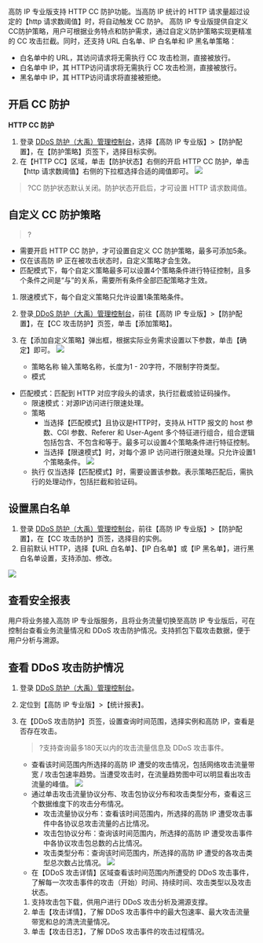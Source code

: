 高防 IP 专业版支持 HTTP CC 防护功能。当高防 IP 统计的 HTTP 请求量超过设定的【http 请求数阈值】时，将自动触发 CC 防护。
高防 IP 专业版提供自定义CC防护策略，用户可根据业务特点和防护需求，通过自定义防护策略实现更精准的 CC 攻击拦截。同时，还支持 URL 白名单、IP 白名单和 IP 黑名单策略：
- 白名单中的 URL，其访问请求将无需执行 CC 攻击检测，直接被放行。
- 白名单中 IP，其 HTTP访问请求将无需执行 CC 攻击检测，直接被放行。
- 黑名单中 IP，其 HTTP访问请求将直接被拒绝。

## 开启 CC 防护
**HTTP CC 防护**
1. 登录 [DDoS 防护（大禹）管理控制台](https://console.cloud.tencent.com/dayu/overview)，选择【高防 IP 专业版】>【防护配置】，在【防护策略】页签下，选择目标实例。
1. 在【HTTP CC】区域，单击【防护状态】右侧的开启 HTTP CC 防护，单击【http 请求数阈值】右侧的下拉框选择合适的阈值即可。
![](https://main.qcloudimg.com/raw/1103f838f668a545e9d72d7c5df8cd1c.png)
>?CC 防护状态默认关闭。防护状态开启后，才可设置 HTTP 请求数阈值。

## 自定义 CC 防护策略
>?
-  需要开启 HTTP CC 防护，才可设置自定义 CC 防护策略，最多可添加5条。
- 仅在该高防 IP 正在被攻击状态时，自定义策略才会生效。
-  匹配模式下，每个自定义策略最多可以设置4个策略条件进行特征控制，且多个条件之间是“与”的关系，需要所有条件全部匹配策略才生效。
1.   限速模式下，每个自定义策略只允许设置1条策略条件。

1. 登录[ DDoS 防护（大禹）管理控制台](https://console.cloud.tencent.com/dayu/overview)，前往【高防 IP 专业版】>【防护配置】，在【CC 攻击防护】页签，单击【添加策略】。
1. 在【添加自定义策略】弹出框，根据实际业务需求设置以下参数，单击【确定】即可。
![](https://main.qcloudimg.com/raw/6b76cf88f801042253079eddbc94b55c.png)
	-  策略名称
输入策略名称，长度为1 - 20字符，不限制字符类型。
	- 模式
  - 匹配模式：匹配到 HTTP 对应字段头的请求，执行拦截或验证码操作。
 	- 限速模式：对源IP访问进行限速处理。
	- 策略
		- 当选择【匹配模式】且协议是HTTP时，支持从 HTTP 报文的 host 参数、CGI 参数、Referer 和 User-Agent 多个特征进行组合，组合逻辑包括包含、不包含和等于。最多可以设置4个策略条件进行特征控制。
		- 当选择【限速模式】时，对每个源 IP 访问进行限速处理。只允许设置1个策略条件。
![](https://main.qcloudimg.com/raw/2381d429f2b2570a0a921205d66ad5c4.png)
	- 执行
仅当选择【匹配模式】时，需要设置该参数。表示策略匹配后，需执行的处理动作，包括拦截和验证码。

## 设置黑白名单
1. 登录 [DDoS 防护（大禹）管理控制台](https://console.cloud.tencent.com/dayu/overview)，前往【高防 IP 专业版】>【防护配置】，在【CC 攻击防护】页签，选择目的实例。
1. 目前默认 HTTP，选择【URL 白名单】、【IP 白名单】或【IP 黑名单】，进行黑白名单设置，支持添加、修改。

![](https://main.qcloudimg.com/raw/b6ac037c0261e5aeaeeef6ee3ecf4f34.png)
## 查看安全报表
用户将业务接入高防 IP 专业版服务，且将业务流量切换至高防 IP 专业版后，可在控制台查看业务流量情况和 DDoS 攻击防护情况。支持抓包下载攻击数据，便于用户分析与溯源。
## 查看 DDoS 攻击防护情况
1. 登录 [DDoS 防护（大禹）管理控制台](https://console.cloud.tencent.com/dayu/overview)。
1. 定位到【高防 IP 专业版】>【统计报表】。
1. 在【DDoS 攻击防护】页签，设置查询时间范围，选择实例和高防 IP，查看是否存在攻击。
   >?支持查询最多180天以内的攻击流量信息及 DDoS 攻击事件。

	- 查看该时间范围内所选择的高防 IP 遭受的攻击情况，包括网络攻击流量带宽 / 攻击包速率趋势。当遭受攻击时，在流量趋势图中可以明显看出攻击流量的峰值。
![](https://main.qcloudimg.com/raw/93d6ef27a3f935d68c41f35d0d2aca24.png)
	- 通过单击攻击流量协议分布、攻击包协议分布和攻击类型分布，查看这三个数据维度下的攻击分布情况。
		- 攻击流量协议分布：查看该时间范围内，所选择的高防 IP 遭受攻击事件中各协议总攻击流量的占比情况。
		- 攻击包协议分布：查询该时间范围内，所选择的高防 IP 遭受攻击事件中各协议攻击包总数的占比情况。
		- 攻击类型分布：查询该时间范围内，所选择的高防 IP 遭受的各攻击类型总次数占比情况。
![](https://main.qcloudimg.com/raw/2a992a9edbae5e9aee11cd147fe5e90b.png)
	-  在【DDoS 攻击详情】区域查看该时间范围内所遭受的 DDoS 攻击事件，了解每一次攻击事件的攻击（开始）时间、持续时间、攻击类型以及攻击状态。
	1. 支持攻击包下载，供用户进行 DDoS 攻击分析及溯源支撑。
	1. 单击【攻击详情】，了解 DDoS 攻击事件中的最大包速率、最大攻击流量带宽和总的清洗流量情况。
	1. 单击【攻击日志】，了解 DDoS 攻击事件的攻击过程情况。


